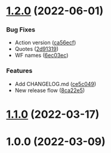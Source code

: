 # [1.2.0](https://github.com/dgusakov/bimbimon-landing/compare/1.1.0...1.2.0) (2022-06-01)


### Bug Fixes

* Action version ([ca56ecf](https://github.com/dgusakov/bimbimon-landing/commit/ca56ecfd2087a58db3905bd181bd136910d0e5b1))
* Quotes ([2d91319](https://github.com/dgusakov/bimbimon-landing/commit/2d91319dd7a436e6f8913e30a37466cd6d898907))
* WF names ([6ec03ec](https://github.com/dgusakov/bimbimon-landing/commit/6ec03ec88e36a464a30360540e7d0e1ea1a0bd3b))


### Features

* Add CHANGELOG.md ([ce5c049](https://github.com/dgusakov/bimbimon-landing/commit/ce5c04953f5f555c69a03874260a19bc755b6ae6))
* New release flow ([8ca22e5](https://github.com/dgusakov/bimbimon-landing/commit/8ca22e5d37114307cea359b53c6c6383e9088679))



# [1.1.0](https://github.com/dgusakov/bimbimon-landing/compare/1.0.0...1.1.0) (2022-03-17)



# 1.0.0 (2022-03-09)



